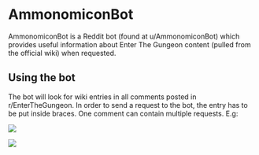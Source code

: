 # AmmonomiconBot

AmmonomiconBot is a Reddit bot (found at u/AmmonomiconBot) which provides useful information about Enter The Gungeon content (pulled from the official wiki) when requested.

## Using the bot

The bot will look for wiki entries in all comments posted in r/EnterTheGungeon. In order to send a request to the bot, the entry has to be put inside braces. One comment can contain multiple requests. 
E.g:

![](https://i.imgur.com/XNB7AJh.png)

![](https://i.imgur.com/YhkZdyA.png)

